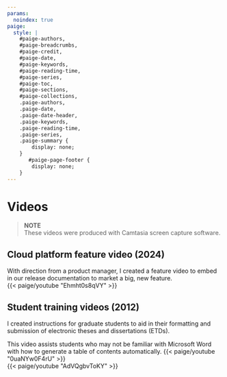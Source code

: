 ```yaml
---
params:
  noindex: true
paige: 
  style: |
    #paige-authors,
    #paige-breadcrumbs,
    #paige-credit,
    #paige-date,
    #paige-keywords,
    #paige-reading-time,
    #paige-series,
    #paige-toc,
    #paige-sections,
    #paige-collections,
    .paige-authors,
    .paige-date,
    .paige-date-header,
    .paige-keywords,
    .paige-reading-time,
    .paige-series,
    .paige-summary {
        display: none;
    }
       #paige-page-footer {
        display: none;
    }
---
```

# Videos
> **NOTE**  
> These videos were produced with Camtasia screen capture software.

## Cloud platform feature video (2024)
With direction from a product manager, I created a feature video to embed in our release documentation to market a big, new feature.  
{{< paige/youtube "Ehmht0s8qVY" >}}

## Student training videos (2012)
I created instructions for graduate students to aid in their formatting and submission of electronic theses and dissertations (ETDs).

This video assists students who may not be familiar with Microsoft Word with how to generate a table of contents automatically.
{{< paige/youtube "0uaNYw0F4rU" >}}
<br>
{{< paige/youtube "AdVQgbvToKY" >}}
